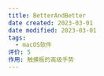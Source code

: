 ```yaml
---
title: BetterAndBetter
date created: 2023-03-01
date modified: 2023-03-01
tags:
  - macOS软件
评价: 5
作用: 触摸板的高级手势
---
```

